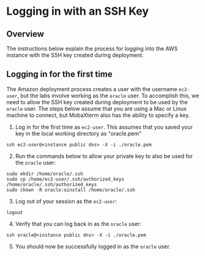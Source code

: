# Logging in with an SSH Key

## Overview

The instructions below explain the process for logging into the AWS instance with the SSH key created during deployment.

## Logging in for the first time

The Amazon deployment process creates a user with the username `ec2-user`, but the labs involve working as the `oracle` user. To accomplish this, we need to allow the SSH key created during deployment to be used by the `oracle` user. The steps below assume that you are using a Mac or Linux machine to connect, but MobaXterm also has the ability to specify a key.

1. Log in for the first time as `ec2-user`. This assumes that you saved your key in the local working directory as "oracle.pem"
```
ssh ec2-user@<instance public dns> -X -i ./oracle.pem
```

2. Run the commands below to allow your private key to also be used for the `oracle` user:
```
sudo mkdir /home/oracle/.ssh
sudo cp /home/ec2-user/.ssh/authorized_keys /home/oracle/.ssh/authorized_keys
sudo chown -R oracle:oinstall /home/oracle/.ssh
```

3. Log out of your session as the `ec2-user`:
```
logout
```

4. Verify that you can log back in as the `oracle` user:
```
ssh oracle@<instance public dns> -X -i ./oracle.pem
```

5. You should now be successfully logged in as the `oracle` user.